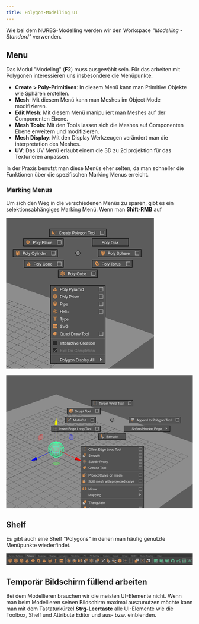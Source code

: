 ```yaml
---
title: Polygon-Modelling UI
---
```


Wie bei dem NURBS-Modelling werden wir den Workspace _"Modelling - Standard"_ verwenden.

## Menu

Das Modul "Modeling" (**F2**) muss ausgewählt sein.
Für das arbeiten mit Polygonen interessieren uns insbesondere die Menüpunkte:

- **Create > Poly-Primitives**: In diesem Menü kann man Primitive Objekte wie Sphären erstellen.
- **Mesh**: Mit diesem Menü kann man Meshes im Object Mode modifizieren.
- **Edit Mesh**: Mit diesem Menü manipuliert man Meshes auf der Componenten Ebene.
- **Mesh Tools**: Mit den Tools lassen sich die Meshes auf Componenten Ebene erweitern und modifizieren.
- **Mesh Display**: Mit den Display Werkzeugen verändert man die interpretation des Meshes.
- **UV**: Das UV Menü erlaubt einem die 3D zu 2d projektion für das Texturieren anpassen.

In der Praxis benutzt man diese Menüs eher selten, da man schneller die Funktionen über die spezifischen Marking Menus erreicht.

### Marking Menus

Um sich den Weg in die verschiedenen Menüs zu sparen, gibt es ein selektionsabhängiges Marking Menü.
Wenn man **Shift-RMB** auf

![Shift-RMB Marking Menu, ohne Selektion](/04b_modelling-polygon/images/01_MayaUI/MarkingMenu.png)

![Shift-RMB Marking Menu, PolyObjekt selektiert](/04b_modelling-polygon/images/01_MayaUI/MarkingMenuObject.png)

## Shelf

Es gibt auch eine Shelf "Polygons" in denen man häufig genutzte Menüpunkte wiederfindet.

![Polygon Shelf](/04b_modelling-polygon/images/01_MayaUI/Poly-Shelf.png)

## Temporär Bildschirm füllend arbeiten

Bei dem Modellieren brauchen wir die meisten UI-Elemente nicht.
Wenn man beim Modellieren seinen Bildschirm maximal auszunutzen möchte kann man mit dem Tastaturkürzel
**Strg-Leertaste** alle UI-Elemente wie die Toolbox, Shelf und Attribute Editor und aus- bzw. einblenden.
